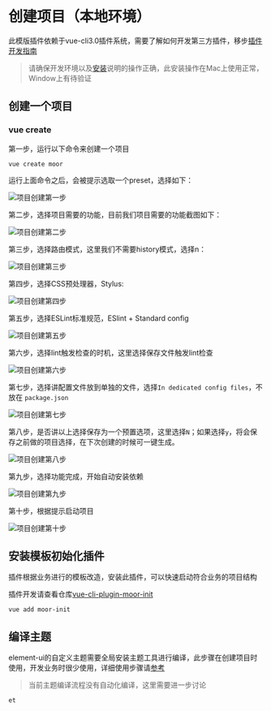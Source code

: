 # 创建项目（本地环境）
此模版插件依赖于vue-cli3.0插件系统，需要了解如何开发第三方插件，移步[插件开发指南](https://cli.vuejs.org/zh/dev-guide/plugin-dev.html#%E6%A0%B8%E5%BF%83%E6%A6%82%E5%BF%B5)
> 请确保开发环境以及[安装](install.html)说明的操作正确，此安装操作在Mac上使用正常，Window上有待验证

## 创建一个项目

### vue create

第一步，运行以下命令来创建一个项目

```
vue create moor
```

运行上面命令之后，会被提示选取一个preset，选择如下：

![项目创建第一步](/create-project/create-project-one.png)

第二步，选择项目需要的功能，目前我们项目需要的功能截图如下：

![项目创建第二步](/create-project/create-project-two.png)

第三步，选择路由模式，这里我们不需要history模式，选择n：

![项目创建第三步](/create-project/create-project-three.png)

第四步，选择CSS预处理器，Stylus:

![项目创建第四步](/create-project/create-project-four.png)

第五步，选择ESLint标准规范，ESlint + Standard config

![项目创建第五步](/create-project/create-project-five.png)

第六步，选择lint触发检查的时机，这里选择保存文件触发lint检查

![项目创建第六步](/create-project/create-project-six.png)

第七步，选择讲配置文件放到单独的文件，选择`In dedicated config files`，不放在 `package.json`

![项目创建第七步](/create-project/create-project-seven.png)

第八步，是否讲以上选择保存为一个预置选项，这里选择`N`；如果选择`y`，将会保存之前做的项目选择，在下次创建的时候可一键生成。

![项目创建第八步](/create-project/create-project-eight.png)

第九步，选择功能完成，开始自动安装依赖

![项目创建第九步](/create-project/create-project-nine.png)

第十步，根据提示启动项目

![项目创建第十步](/create-project/create-project-ten.png)

## 安装模板初始化插件
  插件根据业务进行的模板改造，安装此插件，可以快速启动符合业务的项目结构

  插件开发请查看仓库[vue-cli-plugin-moor-init](http://git.7moor.com/private-FE/vue-cli-plugin-moor-init)

  ```
  vue add moor-init
  ```

## 编译主题
element-ui的自定义主题需要全局安装主题工具进行编译，此步骤在创建项目时使用，开发业务时很少使用，详细使用步骤请[参考](http://element.eleme.io/#/zh-CN/component/custom-theme)

> 当前主题编译流程没有自动化编译，这里需要进一步讨论

```
et
```